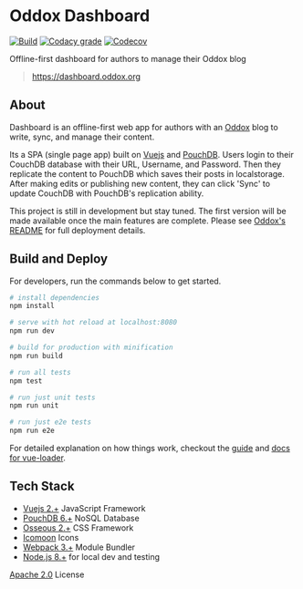 # Oddox Dashboard

[![Build](https://img.shields.io/travis/oddoxorg/dashboard.svg)](https://travis-ci.org/oddoxorg/dashboard)
[![Codacy grade](https://img.shields.io/codacy/grade/5442d4e80cdf462584e74cdbe9d82063.svg)](https://www.codacy.com/app/amdelamar/dashboard)
[![Codecov](https://img.shields.io/codecov/c/github/oddoxorg/dashboard.svg)](https://codecov.io/gh/oddoxorg/dashboard)

Offline-first dashboard for authors to manage their Oddox blog

> https://dashboard.oddox.org

## About

Dashboard is an offline-first web app for authors with an [Oddox](https://github.com/oddoxorg/oddox) blog to write, sync, and manage their content.

Its a SPA (single page app) built on [Vuejs](https://vuejs.org/) and [PouchDB](https://pouchdb.com/). Users login to their CouchDB database with their URL, Username, and Password. Then they replicate the content to PouchDB which saves their posts in localstorage. After making edits or publishing new content, they can click 'Sync' to update CouchDB with PouchDB's replication ability.

This project is still in development but stay tuned. The first version will be made available once the main features are complete. Please see [Oddox's README](https://github.com/oddoxorg/oddox) for full deployment details.

## Build and Deploy

For developers, run the commands below to get started.

``` bash
# install dependencies
npm install

# serve with hot reload at localhost:8080
npm run dev

# build for production with minification
npm run build

# run all tests
npm test

# run just unit tests
npm run unit

# run just e2e tests
npm run e2e
```

For detailed explanation on how things work, checkout the [guide](http://vuejs-templates.github.io/webpack/) and [docs for vue-loader](http://vuejs.github.io/vue-loader).

## Tech Stack

 * [Vuejs 2.+](https://vuejs.org/) JavaScript Framework
 * [PouchDB 6.+](https://pouchdb.com/) NoSQL Database
 * [Osseous 2.+](https://austindelamar.com/osseous/) CSS Framework
 * [Icomoon](http://icomoon.io/) Icons
 * [Webpack 3.+](https://webpack.js.org/) Module Bundler
 * [Node.js 8.+](https://nodejs.org/) for local dev and testing

[Apache 2.0](https://github.com/oddoxorg/dashboard/blob/master/LICENSE) License
